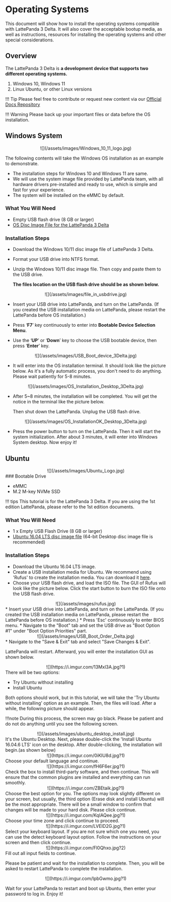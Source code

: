 # Operating Systems

This document will show how to install the operating systems compatible with LattePanda 3 Delta. It will also cover the acceptable bootup media, as well as instructions, resources for installing the operating systems and other special considerations.

## Overview

The LattePanda 3 Delta is **a development device that supports two different operating systems.**

1. Windows 10, Windows 11
2. Linux Ubuntu, or other Linux versions

!!! Tip
    Please feel free to contribute or request new content via our [Official Docs Repository](https://github.com/LattePandaTeam/Docs)

!!! Warning
    Please back up your important files or data before the OS installation.



## Windows System

<center>![](/assets/images/Windows_10_11_logo.jpg)</center>

The following contents will take the Windows OS installation as an example to demonstrate. 

* The installation steps for Windows 10 and Windows 11 are same. 
* We will use the system image file provided by LattePanda team, with all hardware drivers pre-installed and ready to use,  which is simple and fast for your experience.
* The system will be installed on the eMMC by default.

### What You Will Need

* Empty USB flash drive (8 GB or larger)
* [OS Disc Image File for the LattePanda 3 Delta](https://www.dropbox.com/sh/8xxjl13xf4ocsvi/AAAOu-RaR_1SulZGJpq1InwVa?dl=0)

### Installation Steps

* Download the Windows 10/11 disc image file of LattePanda 3 Delta.

* Format your USB drive into NTFS format.

* Unzip the  Windows 10/11 disc image file. Then copy and paste them to the USB drive. 

   **The files location on the USB flash drive should be as shown below.**

<center>![](/assets/images/file_in_usbdrive.jpg)</center>

* Insert your USB drive into LattePanda, and turn on the LattePanda. (If you created the USB installation media on LattePanda, please restart the LattePanda before OS installation.) 

* Press ‘**F7**’ key continuously to enter into **Bootable Device Selection Menu**. 

* Use the ‘**UP**’ or ‘**Down**’ key to choose the USB bootable device, then press ‘**Enter**’ key.
<center>![](/assets/images/USB_Boot_device_3Delta.jpg)</center>

* It will enter into the OS installation terminal. It should look like the picture below. As it's a fully automatic process, you don't need to do anything. Please wait patiently for 5-8 minutes.

<center>![](/assets/images/OS_Installation_Desktop_3Delta.jpg)</center>

* After 5~8 minutes, the installation will be completed. You will get the notice in the terminal like the picture below. 

  Then shut down the LattePanda. Unplug the USB flash drive.

<center>![](/assets/images/OS_InstallationOK_Desktop_3Delta.jpg)</center>

* Press the power button to turn on the LattePanda. Then it will start the system initialization. After about 3 minutes, it will enter into Windows System desktop.  Now enjoy it!





## Ubuntu

<center>![](/assets/images/Ubuntu_Logo.jpg)</center>
### Bootable Drive

* eMMC
* M.2 M-key NVMe SSD 

!!! tips 
    This tutorial is for the LattePanda 3 Delta. If you are using the 1st edition LattePanda, please refer to the 1st edition documents.

### What You Will Need

* 1 x Empty USB Flash Drive (8 GB or larger)
* [Ubuntu 16.04 LTS disc image file](http://releases.ubuntu.com/releases/16.04/) (64-bit Desktop disc image file is recommended)

### Installation Steps

* Download the Ubuntu 16.04 LTS image.
* Create a USB installation media for Ubuntu. We recommend using 'Rufus' to create the installation media. You can download it [here](https://rufus.akeo.ie/).  
* Choose your USB flash drive, and load the ISO file. The GUI of Rufus will look like the picture below. Click the start button to burn the ISO file onto the USB flash drive.
<center>![](/assets/images/rufus.jpg)</center>
* Insert your USB drive into LattePanda, and turn on the LattePanda. (If you created the USB installation media on LattePanda, please restart the LattePanda before OS installation.)  
* Press 'Esc' continuously to enter BIOS menu. 
* Navigate to the "Boot" tab and set the USB drive as "Boot Option #1" under "Boot Option Priorities" part.
<center>![](/assets/images/USB_Boot_Order_Delta.jpg)</center>
* Navigate to the "Save & Exit" tab and select "Save Changes & Exit".

LattePanda will restart. Afterward, you will enter the installation GUI as shown below.

<center>![](https://i.imgur.com/13Mxl3A.jpg?1)</center>
There will be two options:

- Try Ubuntu without installing
- Install Ubuntu

Both options should work, but in this tutorial, we will take the 'Try Ubuntu without installing' option as an example. Then, the files will load. After a while, the following picture should appear. 

!!!note
    During this process, the screen may go black. Please be patient and do not do anything until you see the following screen.

<center>![](/assets/images/ubuntu_desktop_install.jpg)</center>
It's the Ubuntu Desktop. Next, please double-click the 'Install Ubuntu 16.04.6 LTS' icon on the desktop. After double-clicking, the installation will begin.(as shown below)

<center>![](https://i.imgur.com/0iKIU8d.jpg?1)</center>
Choose your default language and continue. 

<center>![](https://i.imgur.com/fH6F6er.jpg?1)</center>
Check the box to install third-party software, and then continue. This will ensure that the common plugins are installed and everything can run smoothly. 

<center>![](https://i.imgur.com/ZBEtaik.jpg?1)</center>
Choose the best option for you. The options may look slightly different on your screen, but usually, the third option (Erase disk and install Ubuntu) will be the most appropriate. There will be a small window to confirm that changes will be made to your hard disk. Please click continue.

<center>![](https://i.imgur.com/KqIAQee.jpg?1)</center>
Choose your time zone and click continue to proceed.

<center>![](https://i.imgur.com/LVEID2G.jpg?1)</center>
Select your keyboard layout. If you are not sure which one you need, you can use the detect keyboard layout option. Follow the instructions on your screen and then click continue.

<center>![](https://i.imgur.com/Fl0Qhxo.jpg?2)</center>
Fill out all input fields to continue. 

Please be patient and wait for the installation to complete. Then, you will be asked to restart LattePanda to complete the installation.

<center>![](https://i.imgur.com/IpbGwmo.jpg?1)</center>

Wait for your LattePanda to restart and boot up Ubuntu, then enter your password to log in. Enjoy it!
